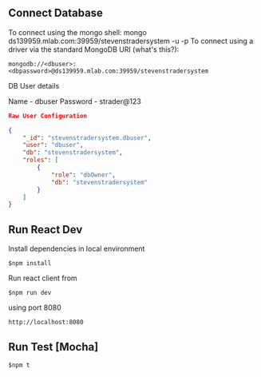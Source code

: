 
## Connect Database
To connect using the mongo shell:
mongo ds139959.mlab.com:39959/stevenstradersystem -u <dbuser> -p <dbpassword>
To connect using a driver via the standard MongoDB URI (what's this?):

```url
mongodb://<dbuser>:<dbpassword>@ds139959.mlab.com:39959/stevenstradersystem
```

DB User details

Name       -    dbuser
Password  -   strader@123


```json
Raw User Configuration

{
    "_id": "stevenstradersystem.dbuser",
    "user": "dbuser",
    "db": "stevenstradersystem",
    "roles": [
        {
            "role": "dbOwner",
            "db": "stevenstradersystem"
        }
    ]
}
```

## Run React Dev
Install dependencies in local environment
```shell
$npm install
```
Run react client from
```shell
$npm run dev
```
using port 8080
```url
http://localhost:8080
```
## Run Test [Mocha]
```shell
$npm t
```
